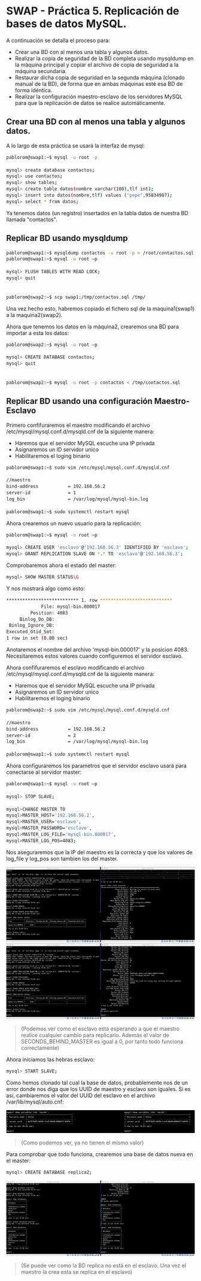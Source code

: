 # SWAP - Práctica 5. Replicación de bases de datos MySQL.

A continuación se detalla el proceso para:
 - Crear una BD con al menos una tabla y algunos datos.
 - Realizar la copia de seguridad de la BD completa usando mysqldump en la
máquina principal y copiar el archivo de copia de seguridad a la máquina
secundaria.
 - Restaurar dicha copia de seguridad en la segunda máquina (clonado manual
de la BD), de forma que en ambas máquinas esté esa BD de forma idéntica.
 - Realizar la configuración maestro-esclavo de los servidores MySQL para que la replicación de datos se realice automáticamente.

## Crear una BD con al menos una tabla y algunos datos.

A lo largo de esta práctica se usará la interfaz de mysql:

```bash
pablorom@swap1:~$ mysql -u root -p

mysql> create database contactos;
mysql> use contactos;
mysql> show tables;
mysql> create table datos(nombre varchar(100),tlf int);
mysql> insert into datos(nombre,tlf) values ("pepe",95834987);
mysql> select * from datos;
```
Ya tenemos datos (un registro) insertados en la tabla datos de nuestra BD llamada "contactos".

## Replicar BD usando mysqldump

```bash
pablorom@swap1:~$ mysqldump contactos -u root -p > /root/contactos.sql
pablorom@swap1:~$ mysql -u root –p

mysql> FLUSH TABLES WITH READ LOCK; 
mysql> quit


pablorom@swap2:~$ scp swap1:/tmp/contactos.sql /tmp/
```

Una vez hecho esto, habremos copiado el fichero sql de la maquina1(swap1) a la maquina2(swap2).

Ahora que tenemos los datos en la máquina2, crearemos una BD para importar a esta los datos:

```bash
pablorom@swap2:~$ mysql -u root –p

mysql> CREATE DATABASE contactos; 
mysql> quit


pablorom@swap2:~$ mysql -u root -p contactos < /tmp/contactos.sql
```

## Replicar BD usando una configuración Maestro-Esclavo

Primero confifuraremos el maestro modificando el archivo /etc/mysql/mysql.conf.d/mysqld.cnf de la siguiente manera:

- Haremos que el servidor MySQL escuche una IP privada
- Asignaremos un ID servidor unico
- Habilitaremos el loging binario

```bash
pablorom@swap1:~$ sudo vim /etc/mysql/mysql.conf.d/mysqld.cnf

//maestro
bind-address           = 192.168.56.2
server-id              = 1
log_bin                = /var/log/mysql/mysql-bin.log

pablorom@swap1:~$ sudo systemctl restart mysql
```

Ahora crearemos un nuevo usuario para la replicación:
```bash
pablorom@swap1:~$ mysql -u root –p

mysql> CREATE USER 'esclavo'@'192.168.56.3' IDENTIFIED BY 'esclavo';
mysql> GRANT REPLICATION SLAVE ON *.* TO 'esclavo'@'192.168.56.3';
```

Comprobaremos ahora el estado del master:
```bash
mysql> SHOW MASTER STATUS\G
```

Y nos mostrará algo como esto:
```bash
*************************** 1. row ***************************
             File: mysql-bin.000017
         Position: 4083
     Binlog_Do_DB: 
 Binlog_Ignore_DB: 
Executed_Gtid_Set: 
1 row in set (0.00 sec)
```

Anotaremos el nombre del archivo 'mysql-bin.000017' y la posicion 4083. Necesitaremos estos valores cuando configuremos el servidor esclavo.

Ahora confifuraremos el esclavo modificando el archivo /etc/mysql/mysql.conf.d/mysqld.cnf de la siguiente manera:

- Haremos que el servidor MySQL escuche una IP privada
- Asignaremos un ID servidor unico
- Habilitaremos el loging binario

```bash
pablorom@swap2:~$ sudo vim /etc/mysql/mysql.conf.d/mysqld.cnf

//maestro
bind-address           = 192.168.56.2
server-id              = 2
log_bin                = /var/log/mysql/mysql-bin.log

pablorom@swap1:~$ sudo systemctl restart mysql
```

Ahora configuraremos los parametros que el servidor esclavo usará para conectarse al servidor master:

```bash
pablorom@swap1:~$ mysql -u root –p

mysql> STOP SLAVE;

mysql>CHANGE MASTER TO
mysql>MASTER_HOST='192.168.56.2',
mysql>MASTER_USER='esclavo',
mysql>MASTER_PASSWORD='esclavo',
mysql>MASTER_LOG_FILE='mysql-bin.000017',
mysql>MASTER_LOG_POS=4083;
```
Nos aseguraremos que la IP del maestro es la correcta y que los valores de log_file y log_pos son tambien los del master.

![seconds_behind_master_0_1](img/seconds_behind_master_0_1.png)
![seconds_behind_master_0_2](img/seconds_behind_master_0_2.png)
> (Podemos ver como el esclavo está esperando a que el maestro realice cualquier cambio para replicarlo. Además el valor de SECONDS_BEHIND_MASTER es igual a 0, por tanto todo funciona correctamente)

Ahora iniciamos las hebras esclavo:
```bash
mysql> START SLAVE;
```

Como hemos clonado tal cual la base de datos, probablemente nos de un error donde nos diga que los UUID de maestro y esclavo son iguales. Si es así, cambiaremos el valor del UUID del esclavo en el archivo /var/lib/mysql/auto.cnf:

![configuración maestro-esclavo](img/cambio_UUID.png)
> (Como podemos ver, ya no tienen el mismo valor)

Para comprobar que todo funciona, crearemos una base de datos nueva en el master:
```bash
mysql> CREATE DATABASE replica2;
```
![replicacion_correcta](img/replicacion_correcta.png)
> (Se puede ver como la BD replica no está en el esclavo. Una vez el maestro la crea esta se replica en el esclavo)
